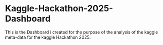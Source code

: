 # Kaggle-Hackathon-2025-Dashboard
This is the Dashboard i created for the purpose of the analysis of the kaggle meta-data for the kaggle Hackathon 2025.
